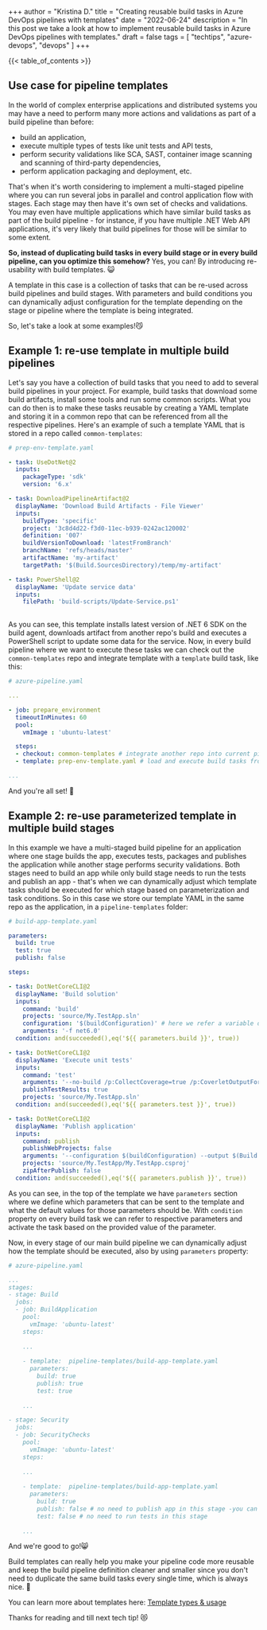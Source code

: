 +++
author = "Kristina D."
title = "Creating reusable build tasks in Azure DevOps pipelines with templates"
date = "2022-06-24"
description = "In this post we take a look at how to implement reusable build tasks in Azure DevOps pipelines with templates."
draft = false
tags = [
    "techtips",
    "azure-devops",
    "devops"
]
+++

{{< table_of_contents >}}

## Use case for pipeline templates

In the world of complex enterprise applications and distributed systems you may have a need to perform many more actions and validations as part of a build pipeline than before:

- build an application,
- execute multiple types of tests like unit tests and API tests,
- perform security validations like SCA, SAST, container image scanning and scanning of third-party dependencies,
- perform application packaging and deployment,
etc.

That\'s when it\'s worth considering to implement a multi-staged pipeline where you can run several jobs in parallel and control application flow with stages. Each stage may then have it\'s own set of checks and validations. You may even have multiple applications which have similar build tasks as part of the build pipeline - for instance, if you have multiple .NET Web API applications, it\'s very likely that build pipelines for those will be similar to some extent.

**So, instead of duplicating build tasks in every build stage or in every build pipeline, can you optimize this somehow?** Yes, you can! By introducing re-usability with build templates. 😺

A template in this case is a collection of tasks that can be re-used across build pipelines and build stages. With parameters and build conditions you can dynamically adjust configuration for the template depending on the stage or pipeline where the template is being integrated.

So, let\'s take a look at some examples!😼

## Example 1: re-use template in multiple build pipelines

Let\'s say you have a collection of build tasks that you need to add to several build pipelines in your project. For example, build tasks that download some build artifacts, install some tools and run some common scripts. What you can do then is to make these tasks reusable by creating a YAML template and storing it in a common repo that can be referenced from all the respective pipelines. Here\'s an example of such a template YAML that is stored in a repo called ```common-templates```:

```yaml
# prep-env-template.yaml

- task: UseDotNet@2
  inputs:
    packageType: 'sdk'
    version: '6.x'

- task: DownloadPipelineArtifact@2
  displayName: 'Download Build Artifacts - File Viewer'
  inputs:
    buildType: 'specific'
    project: '3c8d4d22-f3d0-11ec-b939-0242ac120002'
    definition: '007'
    buildVersionToDownload: 'latestFromBranch'
    branchName: 'refs/heads/master'
    artifactName: 'my-artifact'
    targetPath: '$(Build.SourcesDirectory)/temp/my-artifact'

- task: PowerShell@2
  displayName: 'Update service data'
  inputs:
    filePath: 'build-scripts/Update-Service.ps1'
    
```

As you can see, this template installs latest version of .NET 6 SDK on the build agent, downloads artifact from another repo\'s build and executes a PowerShell script to update some data for the service. Now, in every build pipeline where we want to execute these tasks we can check out the ```common-templates``` repo and integrate template with a ```template``` build task, like this:

```yaml
# azure-pipeline.yaml

... 

- job: prepare_environment
  timeoutInMinutes: 60
  pool:
    vmImage : 'ubuntu-latest'

  steps:
  - checkout: common-templates # integrate another repo into current pipeline
  - template: prep-env-template.yaml # load and execute build tasks from provided template

...

```

And you\'re all set! 🤟

## Example 2: re-use parameterized template in multiple build stages

In this example we have a multi-staged build pipeline for an application where one stage builds the app, executes tests, packages and publishes the application while another stage performs security validations. Both stages need to build an app while only build stage needs to run the tests and publish an app - that\'s when we can dynamically adjust which template tasks should be executed for which stage based on parameterization and task conditions. So in this case we store our template YAML in the same repo as the application, in a ```pipeline-templates``` folder:

```yaml
# build-app-template.yaml

parameters:  
  build: true
  test: true
  publish: false

steps:

- task: DotNetCoreCLI@2
  displayName: 'Build solution'
  inputs:
    command: 'build'
    projects: 'source/My.TestApp.sln'
    configuration: '$(buildConfiguration)' # here we refer a variable defined in main build pipeline definition
    arguments: '-f net6.0'
  condition: and(succeeded(),eq('${{ parameters.build }}', true))

- task: DotNetCoreCLI@2
  displayName: 'Execute unit tests'
  inputs:
    command: 'test'
    arguments: '--no-build /p:CollectCoverage=true /p:CoverletOutputFormat=opencover /p:CoverletOutput=./CodeCoverage/my-testapp/'
    publishTestResults: true
    projects: 'source/My.TestApp.sln'
  condition: and(succeeded(),eq('${{ parameters.test }}', true))

- task: DotNetCoreCLI@2
  displayName: 'Publish application'
  inputs:
    command: publish
    publishWebProjects: false
    arguments: '--configuration $(buildConfiguration) --output $(Build.ArtifactStagingDirectory)/pub-output'
    projects: 'source/My.TestApp/My.TestApp.csproj'
    zipAfterPublish: false
  condition: and(succeeded(),eq('${{ parameters.publish }}', true))

```

As you can see, in the top of the template we have ```parameters``` section where we define which parameters that can be sent to the template and what the default values for those parameters should be. With ```condition``` property on every build task we can refer to respective parameters and activate the task based on the provided value of the parameter.

Now, in every stage of our main build pipeline we can dynamically adjust how the template should be executed, also by using ```parameters``` property:

```yaml
# azure-pipeline.yaml

...
stages:
- stage: Build
  jobs:
  - job: BuildApplication
    pool:
      vmImage: 'ubuntu-latest'
    steps:
    
    ...
    
    - template:  pipeline-templates/build-app-template.yaml
      parameters:
        build: true
        publish: true
        test: true
    
    ...

- stage: Security
  jobs:
  - job: SecurityChecks
    pool:
      vmImage: 'ubuntu-latest'
    steps:
    
    ...
    
    - template:  pipeline-templates/build-app-template.yaml
      parameters:
        build: true
        publish: false # no need to publish app in this stage -you can also skip providing this parameter - then default value will be used which is also 'false'
        test: false # no need to run tests in this stage
    
    ...

```

And we\'re good to go!😸

Build templates can really help you make your pipeline code more reusable and keep the build pipeline definition cleaner and smaller since you don\'t need to duplicate the same build tasks every single time, which is always nice. 💖

You can learn more about templates here: [Template types & usage](https://docs.microsoft.com/en-us/azure/devops/pipelines/process/templates?view=azure-devops)

Thanks for reading and till next tech tip! 😻
